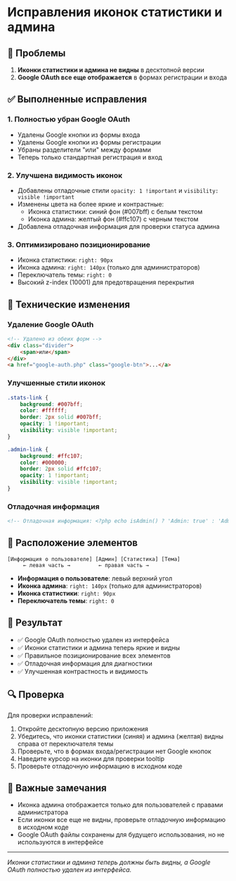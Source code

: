 # Исправления иконок статистики и админа

## 🐛 Проблемы

1. **Иконки статистики и админа не видны** в десктопной версии
2. **Google OAuth все еще отображается** в формах регистрации и входа

## ✅ Выполненные исправления

### 1. **Полностью убран Google OAuth**
- Удалены Google кнопки из формы входа
- Удалены Google кнопки из формы регистрации
- Убраны разделители "или" между формами
- Теперь только стандартная регистрация и вход

### 2. **Улучшена видимость иконок**
- Добавлены отладочные стили `opacity: 1 !important` и `visibility: visible !important`
- Изменены цвета на более яркие и контрастные:
  - Иконка статистики: синий фон (#007bff) с белым текстом
  - Иконка админа: желтый фон (#ffc107) с черным текстом
- Добавлена отладочная информация для проверки статуса админа

### 3. **Оптимизировано позиционирование**
- Иконка статистики: `right: 90px`
- Иконка админа: `right: 140px` (только для администраторов)
- Переключатель темы: `right: 0`
- Высокий z-index (10001) для предотвращения перекрытия

## 🔧 Технические изменения

### Удаление Google OAuth
```html
<!-- Удалено из обеих форм -->
<div class="divider">
    <span>или</span>
</div>
<a href="google-auth.php" class="google-btn">...</a>
```

### Улучшенные стили иконок
```css
.stats-link {
    background: #007bff;
    color: #ffffff;
    border: 2px solid #007bff;
    opacity: 1 !important;
    visibility: visible !important;
}

.admin-link {
    background: #ffc107;
    color: #000000;
    border: 2px solid #ffc107;
    opacity: 1 !important;
    visibility: visible !important;
}
```

### Отладочная информация
```html
<!-- Отладочная информация: <?php echo isAdmin() ? 'Admin: true' : 'Admin: false'; ?> -->
```

## 📍 Расположение элементов

```
[Информация о пользователе] [Админ] [Статистика] [Тема]
     ← левая часть →         ← правая часть →
```

- **Информация о пользователе**: левый верхний угол
- **Иконка админа**: `right: 140px` (только для администраторов)
- **Иконка статистики**: `right: 90px`
- **Переключатель темы**: `right: 0`

## 🎯 Результат

- ✅ Google OAuth полностью удален из интерфейса
- ✅ Иконки статистики и админа теперь яркие и видны
- ✅ Правильное позиционирование всех элементов
- ✅ Отладочная информация для диагностики
- ✅ Улучшенная контрастность и видимость

## 🔍 Проверка

Для проверки исправлений:
1. Откройте десктопную версию приложения
2. Убедитесь, что иконки статистики (синяя) и админа (желтая) видны справа от переключателя темы
3. Проверьте, что в формах входа/регистрации нет Google кнопок
4. Наведите курсор на иконки для проверки tooltip
5. Проверьте отладочную информацию в исходном коде

## 🚨 Важные замечания

- Иконка админа отображается только для пользователей с правами администратора
- Если иконки все еще не видны, проверьте отладочную информацию в исходном коде
- Google OAuth файлы сохранены для будущего использования, но не используются в интерфейсе

---

*Иконки статистики и админа теперь должны быть видны, а Google OAuth полностью удален из интерфейса.*
